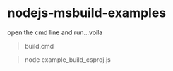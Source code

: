 # nodejs-msbuild-examples

open the cmd line and run...voila

>build.cmd

>node example_build_csproj.js
